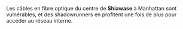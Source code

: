 ﻿Les câbles en fibre optique du centre de **Shiawase** à Manhattan sont vulnérables, et des shadowrunners en profitent une fois de plus pour accéder au réseau interne.
